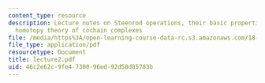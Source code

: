 ```yaml
---
content_type: resource
description: Lecture notes on Steenrod operations, their basic properties, and the
  homotopy theory of cochain complexes
file: /media/https%3A/open-learning-course-data-rc.s3.amazonaws.com/18-917-topics-in-algebraic-topology-the-sullivan-conjecture-fall-2007/46c2e62c9fe4730096ed92d58d85783b_lecture2.pdf
file_type: application/pdf
resourcetype: Document
title: lecture2.pdf
uid: 46c2e62c-9fe4-7300-96ed-92d58d85783b
---
```

